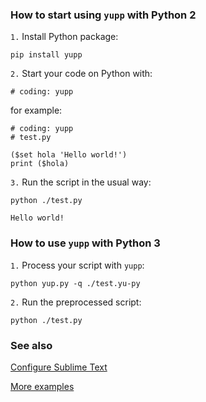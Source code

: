 ### How to start using `yupp` with Python 2

`1.` Install Python package:
```
pip install yupp
```

`2.` Start your code on Python with:
```
# coding: yupp
```
for example:
```
# coding: yupp
# test.py

($set hola 'Hello world!')
print ($hola)
```

`3.` Run the script in the usual way:
```
python ./test.py

Hello world!
```

### How to use `yupp` with Python 3

`1.` Process your script with `yupp`:
```
python yup.py -q ./test.yu-py
```

`2.` Run the preprocessed script:
```
python ./test.py
```

### See also

[Configure Sublime Text](../sublime_text/)

[More examples](../eg/)
